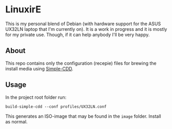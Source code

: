 # LinuxirE
This is my personal blend of Debian (with hardware support for the ASUS UX32LN laptop that I'm currently on). It is a work in progress and it is mostly for my private use. Though, if it can help anybody I'll be very happy.

## About
This repo contains only the configuration (recepie) files for brewing the install media using [Simple-CDD](https://wiki.debian.org/Simple-CDD). 

## Usage
In the project root folder run:

```build-simple-cdd --conf profiles/UX32LN.conf```

This generates an ISO-image that may be found in the ```image``` folder. Install as normal.

